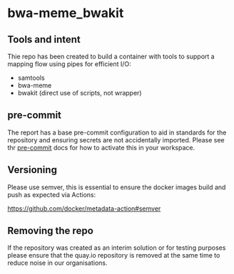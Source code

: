 # bwa-meme_bwakit

## Tools and intent

Thie repo has been created to build a container with tools to support a mapping flow using pipes for efficient I/O:

- samtools
- bwa-meme
- bwakit (direct use of scripts, not wrapper)

## pre-commit

The report has a base pre-commit configuration to aid in standards for the repository and ensuring secrets are not accidentally
imported.  Please see thr [pre-commit] docs for how to activate this in your workspace.

## Versioning

Please use semver, this is essential to ensure the docker images build and push as expected via Actions:

https://github.com/docker/metadata-action#semver

## Removing the repo

If the repository was created as an interim solution or for testing purposes please ensure that the quay.io repository
is removed at the same time to reduce noise in our organisations.

<!-- refs -->

[pre-commit]: https://pre-commit.com/
